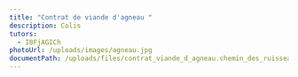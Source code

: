 ```yaml
---
title: "Contrat de viande d'agneau "
description: Colis
tutors:
  - I8FjAGICh
photoUrl: /uploads/images/agneau.jpg
documentPath: /uploads/files/contrat_viande_d_agneau.chemin_des_ruisseaux.pdf
---
```

